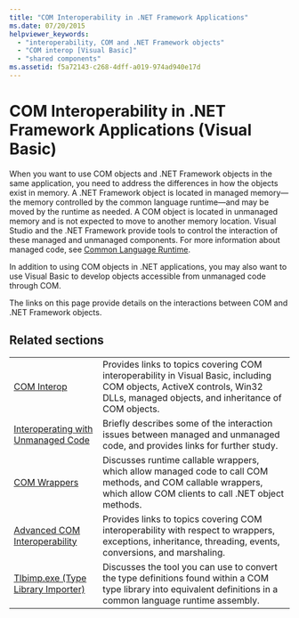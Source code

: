 ```yaml
---
title: "COM Interoperability in .NET Framework Applications"
ms.date: 07/20/2015
helpviewer_keywords: 
  - "interoperability, COM and .NET Framework objects"
  - "COM interop [Visual Basic]"
  - "shared components"
ms.assetid: f5a72143-c268-4dff-a019-974ad940e17d
---
```

# COM Interoperability in .NET Framework Applications (Visual Basic)

When you want to use COM objects and .NET Framework objects in the same application, you need to address the differences in how the objects exist in memory. A .NET Framework object is located in managed memory—the memory controlled by the common language runtime—and may be moved by the runtime as needed. A COM object is located in unmanaged memory and is not expected to move to another memory location. Visual Studio and the .NET Framework provide tools to control the interaction of these managed and unmanaged components. For more information about managed code, see [Common Language Runtime](../../../standard/clr.md).

In addition to using COM objects in .NET applications, you may also want to use Visual Basic to develop objects accessible from unmanaged code through COM.

The links on this page provide details on the interactions between COM and .NET Framework objects.

## Related sections

| | |
|---------|---------|
| [COM Interop](index.md) | Provides links to topics covering COM interoperability in Visual Basic, including COM objects, ActiveX controls, Win32 DLLs, managed objects, and inheritance of COM objects. |
| [Interoperating with Unmanaged Code](../../../framework/interop/index.md) | Briefly describes some of the interaction issues between managed and unmanaged code, and provides links for further study. |
| [COM Wrappers](../../../standard/native-interop/com-wrappers.md) | Discusses runtime callable wrappers, which allow managed code to call COM methods, and COM callable wrappers, which allow COM clients to call .NET object methods. |
| [Advanced COM Interoperability](../../../framework/interop/index.md) | Provides links to topics covering COM interoperability with respect to wrappers, exceptions, inheritance, threading, events, conversions, and marshaling. |
| [Tlbimp.exe (Type Library Importer)](../../../framework/tools/tlbimp-exe-type-library-importer.md) | Discusses the tool you can use to convert the type definitions found within a COM type library into equivalent definitions in a common language runtime assembly. |

